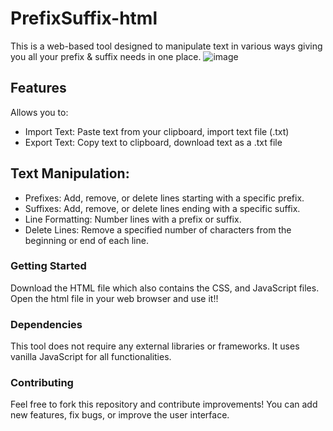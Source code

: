 # PrefixSuffix-html
This is a web-based tool designed to manipulate text in various ways giving you all your prefix & suffix needs in one place. 
![image](https://github.com/user-attachments/assets/c316d767-e2d1-4a9e-9622-257d2e001201)

## Features
Allows you to:
- Import Text: Paste text from your clipboard, import text file (.txt)
- Export Text: Copy text to clipboard, download text as a .txt file
## Text Manipulation:
- Prefixes: Add, remove, or delete lines starting with a specific prefix.
- Suffixes: Add, remove, or delete lines ending with a specific suffix.
- Line Formatting: Number lines with a prefix or suffix.
- Delete Lines: Remove a specified number of characters from the beginning or end of each line.

### Getting Started
Download the HTML file which also contains the CSS, and JavaScript files.
Open the html file in your web browser and use it!!

### Dependencies
This tool does not require any external libraries or frameworks. It uses vanilla JavaScript for all functionalities.

### Contributing
Feel free to fork this repository and contribute improvements! You can add new features, fix bugs, or improve the user interface.
